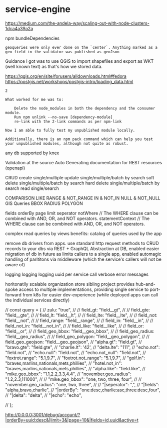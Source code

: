 # service-engine

https://medium.com/the-andela-way/scaling-out-with-node-clusters-1dca4a39a2a


npm bundleDependencies


```
geoqueries were only ever done on the `center`. Anything marked as a geo field in the validator was published as geoJson
```
Guidance I got was to use QGIS to import shapefiles and export as WKT (well known text) as that's how we stored data.

https://qgis.org/en/site/forusers/alldownloads.html#fedora
https://postgis.net/workshops/postgis-intro/loading_data.html


```
2

What worked for me was to:

    Delete the node_modules in both the dependency and the consumer module.
    Run npm unlink --no-save [dependency-module]
    re-link with the 2-link commands as per npm-link

Now I am able to fully test my unpublished module locally.

Additionally, there is an npm pack command which can help you test your unpublished modules, although not quite as robust.
```





any db supported by knex

Validation at the source
Auto Generating documentation for REST resources (openapi)

CRUD
    create single/multiple
    update single/multiple/batch by search
    soft delete single/multiple/batch by search
    hard delete single/multiple/batch by search
    read single/search


COMPARISON
LIKE
RANGE & NOT_RANGE
IN & NOT_IN
NULL & NOT_NULL
GIS Queries
    BBOX
    RADIUS
    POLYGON


fields
orderBy
page
limit
seperator
notWhere // The WHERE clause can be combined with AND, OR, and NOT operators.
statementContext // The WHERE clause can be combined with AND, OR, and NOT operators.

complex read queries by views
    benefits:
        catalog of queries used by the app


remove db drivers from apps. use standard http request methods to CRUD records to your dbs via REST + GraphQL
Abstraction at DB, enabled easier migration of db in future as limits callers to a single app, enabled automagic handling of parititons via middleware (which the service's callers will not be aware of)

logging logging logging
uuid per service call
verbose error messages

horitonatlly scalable organization store
    sibling project provides hub-and-spoke access to multiple implementations, providing single service to port-forward from k8s for easier dev-experience (while deployed apps can call the individual services directly)

















  
  
  
  
  // const query = {
  //   zulu: "true",
  //   // field_gt: "field__gt",
  //   // field_gte: "field__gte",
  //   // field_lt: "field__lt",
  //   // field_lte: "field__lte",
  //   // field_not: "field__not",
  //   // field_range: "field__range",
  //   // field_in: "field__in",
  //   // field_not_in: "field__not_in",
  //   // field_like: "field__like",
  //   // field_or: "field__or",
  //   // field_geo_bbox: "field__geo_bbox",
  //   // field_geo_radius: "field__geo_radius",
  //   // field_geo_polygon: "field__geo_polygon",
  //   // field_geo_geojson: "field__geo_geojson",
  //   "alpha.gt": "field.gt",
  //   "bravo.gte": "field.gte",
  //   "charlie.lt": '42',
  //   "delta.lte": "111",
  //   "echo.not": "field.not",
  //   "echo.null": "field.not",
  //   "echo.not_null": "field.not",
  //   "foxtrot.range": "5.1,9.7",
  //   "foxtrot.not_range": "5.1,9.7",
  //   "golf.in": "braves,marlins,nationals,mets,phillies",
  //   "hotel.not_in": "braves,marlins,nationals,mets,phillies",
  //   "alpha.like": "field.like",
  //   "mike.geo_bbox": "1.1,2.2,3.3,4.4",
  //   "november.geo_radius": "1.2,2.3,111000",
  //   // "mike.geo_bbox": "one, two, three, four",
  //   // "november.geo_radius": "one, two, three",
  //   // "|seperator": ",",
  //   "|fields": "alpha,bravo,charlie",
  //   "|orderBy": "one:desc,charlie:asc,three:desc,four",
  //   "|delta": "delta",
  //   "|echo": "echo",
  
  // };
  

  http://0.0.0.0:3001/debug/account/?|orderBy=uuid:desc&|limit=3&|page=10&|fields=id,uuid&active=t


